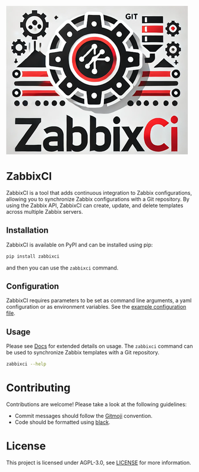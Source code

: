 ![ZabbixCI cog logo](logo.png "ZabbixCI logo")

# ZabbixCI

ZabbixCI is a tool that adds continuous integration to Zabbix configurations,
allowing you to synchronize Zabbix configurations with a Git repository. By
using the Zabbix API, ZabbixCI can create, update, and delete templates across
multiple Zabbix servers.

## Installation

ZabbixCI is available on PyPI and can be installed using pip:

```bash
pip install zabbixci
```

and then you can use the `zabbixci` command.

## Configuration

ZabbixCI requires parameters to be set as command line arguments, a yaml
configuration or as environment variables. See the
[example configuration file](docs/config.yaml.example).

## Usage

Please see [Docs](docs/README.md) for extended details on usage.
The `zabbixci` command can be used to synchronize Zabbix templates with a Git
repository. 

```bash
zabbixci --help
```

# Contributing

Contributions are welcome! Please take a look at the following guidelines:

- Commit messages should follow the [Gitmoji](https://gitmoji.dev/) convention.
- Code should be formatted using
  [black](https://black.readthedocs.io/en/stable/).

# License

This project is licensed under AGPL-3.0, see [LICENSE](LICENSE.txt) for more
information.
